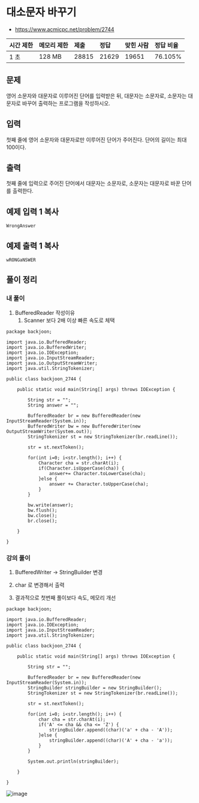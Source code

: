 # 대소문자 바꾸기

* https://www.acmicpc.net/problem/2744

| 시간 제한 | 메모리 제한 | 제출  | 정답  | 맞힌 사람 | 정답 비율 |
| :-------- | :---------- | :---- | :---- | :-------- | :-------- |
| 1 초      | 128 MB      | 28815 | 21629 | 19651     | 76.105%   |

## 문제

영어 소문자와 대문자로 이루어진 단어를 입력받은 뒤, 대문자는 소문자로, 소문자는 대문자로 바꾸어 출력하는 프로그램을 작성하시오.

## 입력

첫째 줄에 영어 소문자와 대문자로만 이루어진 단어가 주어진다. 단어의 길이는 최대 100이다.

## 출력

첫째 줄에 입력으로 주어진 단어에서 대문자는 소문자로, 소문자는 대문자로 바꾼 단어를 출력한다.

## 예제 입력 1 복사

```
WrongAnswer
```

## 예제 출력 1 복사

```
wRONGaNSWER
```



## 풀이 정리



### 내 풀이

1. BufferedReader 작성이유
   1. Scanner 보다 2배 이상 빠른 속도로 체택

```
package backjoon;

import java.io.BufferedReader;
import java.io.BufferedWriter;
import java.io.IOException;
import java.io.InputStreamReader;
import java.io.OutputStreamWriter;
import java.util.StringTokenizer;

public class backjoon_2744 {

	public static void main(String[] args) throws IOException {
		
		String str = "";
		String answer = "";
		
		BufferedReader br = new BufferedReader(new InputStreamReader(System.in));
		BufferedWriter bw = new BufferedWriter(new OutputStreamWriter(System.out));
		StringTokenizer st = new StringTokenizer(br.readLine());
		
		str = st.nextToken();
		
		for(int i=0; i<str.length(); i++) {
			Character cha = str.charAt(i);
			if(Character.isUpperCase(cha)) {
				answer+= Character.toLowerCase(cha);
			}else {
				answer += Character.toUpperCase(cha);
			}
		}
		
		bw.write(answer);
		bw.flush();
		bw.close();
		br.close();
		
	}

}

```



### 강의 풀이

1. BufferedWriter -> StringBuilder 변경
2. char 로 변경해서 출력

3. 결과적으로 첫번째 풀이보다 속도, 메모리 개선

```
package backjoon;

import java.io.BufferedReader;
import java.io.IOException;
import java.io.InputStreamReader;
import java.util.StringTokenizer;

public class backjoon_2744 {

	public static void main(String[] args) throws IOException {
		
		String str = "";
		
		BufferedReader br = new BufferedReader(new InputStreamReader(System.in));
		StringBuilder stringBuilder = new StringBuilder();
		StringTokenizer st = new StringTokenizer(br.readLine());
		
		str = st.nextToken();
		
		for(int i=0; i<str.length(); i++) {
			char cha = str.charAt(i);
			if('A' <= cha && cha <= 'Z') {
				stringBuilder.append((char)('a' + cha - 'A'));
			}else {
				stringBuilder.append((char)('A' + cha - 'a'));
			}
		}
		
		System.out.println(stringBuilder);
		
	}

}
```



![image](https://github.com/Acka1357/codingtest-java-20/assets/31988854/f7f1c5d2-520f-461a-8f11-562a41afab99)
